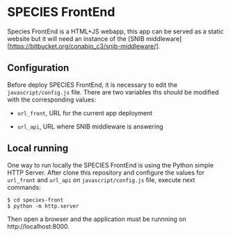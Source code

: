 # SPECIES FrontEnd

Species FrontEnd is a HTML+JS webapp, this app can be served as a static
website but it will need an instance of the
[SNIB middleware][https://bitbucket.org/conabio_c3/snib-middleware/].

## Configuration

Before deploy SPECIES FrontEnd, it is necessary to edit the
`javascript/config.js` file. There are two variables ths should be
modified with the corresponding values:

- `url_front`, URL for the current app deployment

- `url_api`, URL where SNIB middleware is answering

## Local running

One way to run locally the SPECIES FrontEnd is using the Python simple
HTTP Server. After clone this repository and configure the values for
`url_front` and `url_api` on `javascript/config.js` file, execute
next commands:

```x-sh
$ cd species-front
$ python -m http.server
```

Then open a browser and the application must be runnning on
http://localhost:8000.
